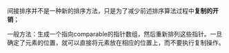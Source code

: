 间接排序并不是一种新的排序方法，只是为了减少前述排序算法过程中**复制的开销**；  

一般方法：生成一个指向comparable的指针数组，然后重新排列这些指针。一旦确定了元素的位置，就可以直接将元素放在相应的位置上，而不要执行复制操作。